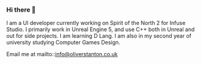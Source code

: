 ### Hi there 👋
I am a UI developer currently working on Spirit of the North 2 for Infuse Studio. I primarily work in Unreal Engine 5, and use C++ both in Unreal and out for side projects. I am learning D Lang.
I am also in my second year of university studying Computer Games Design.

Email me at mailto::info@oliverstanton.co.uk

<!--
**ostanton/ostanton** is a ✨ _special_ ✨ repository because its `README.md` (this file) appears on your GitHub profile.

Here are some ideas to get you started:

- 🔭 I’m currently working on ...
- 🌱 I’m currently learning ...
- 👯 I’m looking to collaborate on ...
- 🤔 I’m looking for help with ...
- 💬 Ask me about ...
- 📫 How to reach me: ...
- 😄 Pronouns: ...
- ⚡ Fun fact: ...
-->
